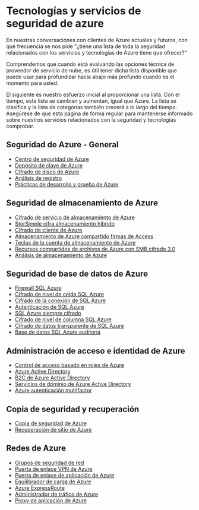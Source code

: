 <properties
   pageTitle="Tecnologías y servicios de seguridad de Azure | Microsoft Azure"
   description="El artículo proporciona una lista de servicios de seguridad de Azure y tecnologías curated."
   services="security"
   documentationCenter="na"
   authors="TomShinder"
   manager="StevenPo"
   editor="TomSh"/>

<tags
   ms.service="security"
   ms.devlang="na"
   ms.topic="article"
   ms.tgt_pltfrm="na"
   ms.workload="na"
   ms.date="08/09/2016"
   ms.author="yurid"/>

# <a name="azure-security-services-and-technologies"></a>Tecnologías y servicios de seguridad de azure

En nuestras conversaciones con clientes de Azure actuales y futuros, con qué frecuencia se nos pide "¿tiene una lista de toda la seguridad relacionados con los servicios y tecnologías de Azure tiene que ofrecer?"
 
Comprendemos que cuando está evaluando las opciones técnica de proveedor de servicio de nube, es útil tener dicha lista disponible que puede usar para profundizar hacia abajo más profundo cuando es el momento para usted.

El siguiente es nuestro esfuerzo inicial al proporcionar una lista. Con el tiempo, esta lista se cambian y aumentan, igual que Azure. La lista se clasifica y la lista de categorías también crecerá a lo largo del tiempo. Asegúrese de que esta página de forma regular para mantenerse informado sobre nuestros servicios relacionados con la seguridad y tecnologías comprobar. 

## <a name="azure-security---general"></a>Seguridad de Azure - General
- [Centro de seguridad de Azure](https://azure.microsoft.com/documentation/services/security-center/)
- [Depósito de clave de Azure](https://azure.microsoft.com/documentation/services/key-vault/)
- [Cifrado de disco de Azure](azure-security-disk-encryption.md)
- [Análisis de registro](../log-analytics/log-analytics-overview.md)
- [Prácticas de desarrollo y prueba de Azure](https://azure.microsoft.com/documentation/services/devtest-lab/)

## <a name="azure-storage-security"></a>Seguridad de almacenamiento de Azure
- [Cifrado de servicio de almacenamiento de Azure](../storage/storage-service-encryption.md)
- [StorSimple cifra almacenamiento híbrido](https://azure.microsoft.com/documentation/services/storsimple/)
- [Cifrado de cliente de Azure](../storage/storage-client-side-encryption.md)
- [Almacenamiento de Azure compartido firmas de Access](../storage/storage-dotnet-shared-access-signature-part-1.md)
- [Teclas de la cuenta de almacenamiento de Azure](../storage/storage-create-storage-account.md)
- [Recursos compartidos de archivos de Azure con SMB cifrado 3.0](../storage/storage-dotnet-how-to-use-files.md)
- [Análisis de almacenamiento de Azure](https://msdn.microsoft.com/library/hh343270.aspx)

## <a name="azure-database-security"></a>Seguridad de base de datos de Azure
- [Firewall SQL Azure](../sql-database/sql-database-firewall-configure.md)
- [Cifrado de nivel de celda SQL Azure](https://blogs.msdn.microsoft.com/sqlsecurity/2015/05/12/recommendations-for-using-cell-level-encryption-in-azure-sql-database/)
- [Cifrado de la conexión de SQL Azure](../sql-database/sql-database-security-guidelines.md)
- [Autenticación de SQL Azure](../sql-database/sql-database-security-guidelines.md)
- [SQL Azure siempre cifrado](https://msdn.microsoft.com/library/mt163865.aspx)
- [Cifrado de nivel de columna SQL Azure](https://msdn.microsoft.com/library/ms179331.aspx)
- [Cifrado de datos transparente de SQL Azure](https://msdn.microsoft.com/library/dn948096.aspx)
- [Base de datos SQL Azure auditoría](../sql-database/sql-database-auditing-get-started.md)

## <a name="azure-identity-and-access-management"></a>Administración de acceso e identidad de Azure
- [Control de acceso basado en roles de Azure](../active-directory/role-based-access-control-configure.md)
- [Azure Active Directory](../active-directory/active-directory-whatis.md)
- [B2C de Azure Active Directory](../active-directory-b2c/active-directory-b2c-get-started.md)
- [Servicios de dominio de Azure Active Directory](https://azure.microsoft.com/documentation/services/active-directory-ds/)
- [Azure autenticación multifactor](../multi-factor-authentication/multi-factor-authentication.md)

## <a name="backup-and-disaster-recovery"></a>Copia de seguridad y recuperación
- [Copia de seguridad de Azure](https://azure.microsoft.com/documentation/services/backup/)
- [Recuperación de sitio de Azure](https://azure.microsoft.com/documentation/services/site-recovery/)

## <a name="azure-networking"></a>Redes de Azure
- [Grupos de seguridad de red](../virtual-network/virtual-networks-nsg.md)
- [Puerta de enlace VPN de Azure](../vpn-gateway/vpn-gateway-about-vpngateways.md)
- [Puerta de enlace de aplicación de Azure](../application-gateway/application-gateway-introduction.md)
- [Equilibrador de carga de Azure](../load-balancer/load-balancer-overview.md)
- [Azure ExpressRoute](../expressroute/expressroute-introduction.md)
- [Administrador de tráfico de Azure](../traffic-manager/traffic-manager-overview.md)
- [Proxy de aplicación de Azure](../active-directory/active-directory-application-proxy-enable.md)
